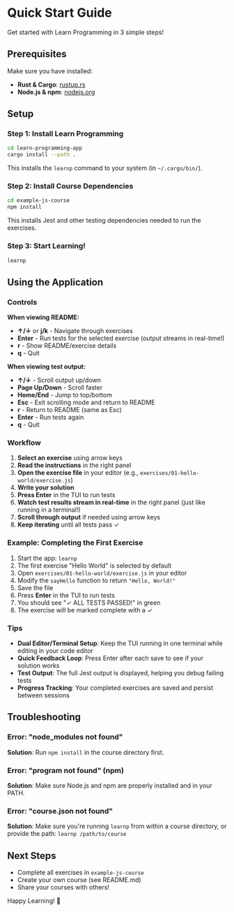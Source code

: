 # Quick Start Guide

Get started with Learn Programming in 3 simple steps!

## Prerequisites

Make sure you have installed:
- **Rust & Cargo**: [rustup.rs](https://rustup.rs)
- **Node.js & npm**: [nodejs.org](https://nodejs.org)

## Setup

### Step 1: Install Learn Programming

```bash
cd learn-programming-app
cargo install --path .
```

This installs the `learnp` command to your system (in `~/.cargo/bin/`).

### Step 2: Install Course Dependencies

```bash
cd example-js-course
npm install
```

This installs Jest and other testing dependencies needed to run the exercises.

### Step 3: Start Learning!

```bash
learnp
```

## Using the Application

### Controls

**When viewing README:**
- **↑/↓** or **j/k** - Navigate through exercises
- **Enter** - Run tests for the selected exercise (output streams in real-time!)
- **r** - Show README/exercise details
- **q** - Quit

**When viewing test output:**
- **↑/↓** - Scroll output up/down
- **Page Up/Down** - Scroll faster
- **Home/End** - Jump to top/bottom
- **Esc** - Exit scrolling mode and return to README
- **r** - Return to README (same as Esc)
- **Enter** - Run tests again
- **q** - Quit

### Workflow

1. **Select an exercise** using arrow keys
2. **Read the instructions** in the right panel
3. **Open the exercise file** in your editor (e.g., `exercises/01-hello-world/exercise.js`)
4. **Write your solution**
5. **Press Enter** in the TUI to run tests
6. **Watch test results stream in real-time** in the right panel (just like running in a terminal!)
7. **Scroll through output** if needed using arrow keys
8. **Keep iterating** until all tests pass ✓

### Example: Completing the First Exercise

1. Start the app: `learnp`
2. The first exercise "Hello World" is selected by default
3. Open `exercises/01-hello-world/exercise.js` in your editor
4. Modify the `sayHello` function to return `"Hello, World!"`
5. Save the file
6. Press **Enter** in the TUI to run tests
7. You should see "✓ ALL TESTS PASSED!" in green
8. The exercise will be marked complete with a ✓

### Tips

- **Dual Editor/Terminal Setup**: Keep the TUI running in one terminal while editing in your code editor
- **Quick Feedback Loop**: Press Enter after each save to see if your solution works
- **Test Output**: The full Jest output is displayed, helping you debug failing tests
- **Progress Tracking**: Your completed exercises are saved and persist between sessions

## Troubleshooting

### Error: "node_modules not found"
**Solution**: Run `npm install` in the course directory first.

### Error: "program not found" (npm)
**Solution**: Make sure Node.js and npm are properly installed and in your PATH.

### Error: "course.json not found"
**Solution**: Make sure you're running `learnp` from within a course directory, or provide the path: `learnp /path/to/course`

## Next Steps

- Complete all exercises in `example-js-course`
- Create your own course (see README.md)
- Share your courses with others!

Happy Learning! 🚀
